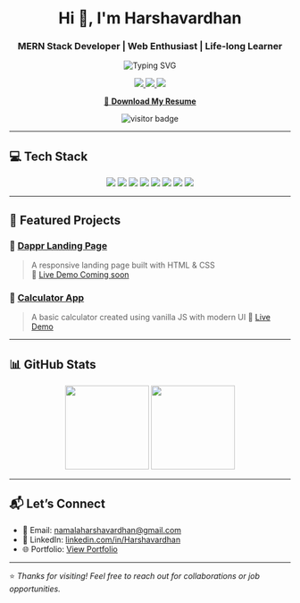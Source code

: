 <h1 align="center">Hi 👋, I'm Harshavardhan</h1>
<h3 align="center">MERN Stack Developer | Web Enthusiast | Life-long Learner</h3>

<p align="center">
  <img src="https://readme-typing-svg.herokuapp.com?font=Poppins&size=22&duration=2500&pause=1000&color=0077CC&center=true&vCenter=true&width=500&lines=Frontend+Developer;MERN+Stack+Learner;Building+Projects+Daily;Open+to+Opportunities" alt="Typing SVG" />
</p>

<p align="center">
  <a href="mailto:namalaharshavardhan@gmail.com">
    <img src="https://img.shields.io/badge/Email-D14836?style=flat&logo=gmail&logoColor=white" />
  </a>
  <a href="https://www.linkedin.com/in/harsha-vardhan-360b2b249/" target="_blank">
    <img src="https://img.shields.io/badge/LinkedIn-blue?style=flat&logo=linkedin&logoColor=white" />
  </a>
  <a href="https://portfolio-delta-three-94.vercel.app/" target="_blank">
    <img src="https://img.shields.io/badge/Portfolio-0077cc?style=flat&logo=vercel&logoColor=white" />
  </a>
</p>

<p align="center">
  <a href="https://portfolio-l1lanfo6w-harshavardhan6017s-projects.vercel.app/Harshavardhan_Resume.pdf" target="_blank">
    📝 <strong>Download My Resume</strong>
  </a>
</p>

<p align="center">
  <img src="https://visitor-badge.laobi.icu/badge?page_id=Harshavardhan6017" alt="visitor badge"/>
</p>

---

## 💻 Tech Stack

<p align="center">
  <img src="https://img.shields.io/badge/HTML5-E34F26?style=flat-square&logo=html5&logoColor=white"/>
  <img src="https://img.shields.io/badge/CSS3-1572B6?style=flat-square&logo=css3&logoColor=white"/>
  <img src="https://img.shields.io/badge/JavaScript-F7DF1E?style=flat-square&logo=javascript&logoColor=black"/>
  <img src="https://img.shields.io/badge/React-61DAFB?style=flat-square&logo=react&logoColor=black"/>
  <img src="https://img.shields.io/badge/Node.js-339933?style=flat-square&logo=nodedotjs&logoColor=white"/>
  <img src="https://img.shields.io/badge/Express-000000?style=flat-square&logo=express&logoColor=white"/>
  <img src="https://img.shields.io/badge/MongoDB-47A248?style=flat-square&logo=mongodb&logoColor=white"/>
  <img src="https://img.shields.io/badge/Git-F05032?style=flat-square&logo=git&logoColor=white"/>
</p>

---

## 🚀 Featured Projects

### 🔹 [Dappr Landing Page](https://github.com/Harshavardhan6017/Dappr-Landing-page)
> A responsive landing page built with HTML & CSS  
🔗 [Live Demo Coming soon](https://harshavardhan6017.github.io/Dappr-Landing-page)

### 🔹 [Calculator App](https://github.com/Harshavardhan6017/Calculator-App)
> A basic calculator created using vanilla JS with modern UI
>🔗 [Live Demo](https://calculator-app-seven-gamma.vercel.app/) 

---

## 📊 GitHub Stats

<p align="center">
  <img src="https://github-readme-stats.vercel.app/api?username=Harshavardhan6017&show_icons=true&theme=default" height="150" />
  <img src="https://github-readme-streak-stats.herokuapp.com?user=Harshavardhan6017&theme=default" height="150"/>
</p>

---

## 📬 Let’s Connect

- 📧 Email: [namalaharshavardhan@gmail.com](mailto:namalaharshavardhan@gmail.com)  
- 💼 LinkedIn: [linkedin.com/in/Harshavardhan](https://www.linkedin.com/in/harsha-vardhan-360b2b249/)  
- 🌐 Portfolio: [View Portfolio](https://portfolio-delta-three-94.vercel.app/)

---

⭐️ *Thanks for visiting! Feel free to reach out for collaborations or job opportunities.*
